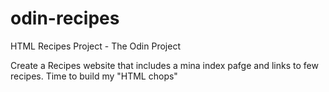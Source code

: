 # odin-recipes
HTML Recipes Project - The Odin Project

Create a Recipes website that includes a mina index pafge and links to few recipes. Time to build my "HTML chops"
